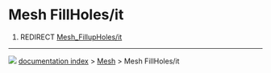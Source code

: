 # Mesh FillHoles/it
1.  REDIRECT [Mesh_FillupHoles/it](Mesh_FillupHoles/it.md)



---
![](images/Button_right.svg) [documentation index](../README.md) > [Mesh](Mesh_Workbench.md) > Mesh FillHoles/it

